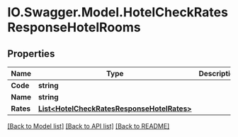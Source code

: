 # IO.Swagger.Model.HotelCheckRatesResponseHotelRooms
## Properties

Name | Type | Description | Notes
------------ | ------------- | ------------- | -------------
**Code** | **string** |  | [optional] 
**Name** | **string** |  | [optional] 
**Rates** | [**List&lt;HotelCheckRatesResponseHotelRates&gt;**](HotelCheckRatesResponseHotelRates.md) |  | [optional] 

[[Back to Model list]](../README.md#documentation-for-models) [[Back to API list]](../README.md#documentation-for-api-endpoints) [[Back to README]](../README.md)

